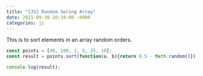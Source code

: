 ```yaml
---
title: "[JS] Random Soring Array"
date: 2021-09-30 10:34:00 -0400
categories: js
---
```


This is to sort elements in an array random orders.

```js
const points = [40, 100, 1, 5, 25, 10];
const result = points.sort(function(a, b){return 0.5 - Math.random()});

console.log(result);
```